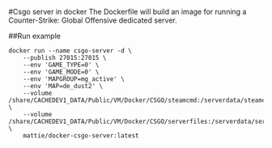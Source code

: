 #Csgo server in docker
The Dockerfile will build an image for running a Counter-Strike: Global Offensive dedicated server.

##Run example
```
docker run --name csgo-server -d \
    --publish 27015:27015 \
	--env 'GAME_TYPE=0' \
	--env 'GAME_MODE=0' \
    --env 'MAPGROUP=mg_active' \
	--env 'MAP=de_dust2' \
	--volume /share/CACHEDEV1_DATA/Public/VM/Docker/CSGO/steamcmd:/serverdata/steamcmd \
	--volume /share/CACHEDEV1_DATA/Public/VM/Docker/CSGO/serverfiles:/serverdata/serverfiles \
	mattie/docker-csgo-server:latest
```
